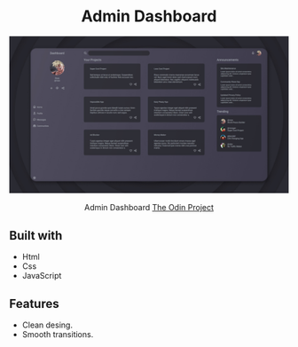 
#

<h1 align="center">Admin Dashboard</h1>

![](./imgs/Thumbnail.jpg)

<p align="center">
  Admin Dashboard  <a href="https://www.theodinproject.com/">The Odin Project</a>
</p>

## Built with
   
- Html
- Css
- JavaScript

## Features

- Clean desing.
- Smooth transitions.



